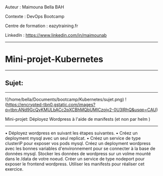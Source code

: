 
Auteur : Maimouna Bella BAH

Contexte : DevOps Bootcamp

Centre de formation : eazytraining.fr

LinkedIn : https://www.linkedin.com/in/maimounab

-------
# Mini-projet-Kubernetes

-----
## Sujet:
-----

!(/home/bella/Documents/bootcamp/Kubernetes/sujet.png)
!(https://encrypted-tbn0.gstatic.com/images?q=tbn:ANd9GcQvKMULbACc2pXCBhMQbUMICzojv2-0U3lRhQ&usqp=CAU)


Mini-projet: Déployez Wordpress à l'aide de manifests (et non par helm )


-------
• Déployez wordpress en suivant les étapes suivantes.
• Créez un deployment mysql avec un seul replicat.
• Créez un service de type clusteriP pour exposer vos pods mysql.
Créez un deployment wordpress avec les bonnes variables d'environnement pour se connecter à la base de données mysql.
Stocker les données de wordpress sur un volme mounté dans le /data de votre noeud.
Créer un service de type nodeport pour exposer le frontend wordpress.
Utiliser les manifests pour réaliser cet exercice.
